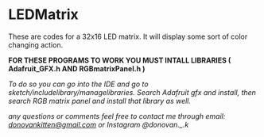 # LEDMatrix
These are codes for a 32x16 LED matrix. It will display some sort of color changing action.

**FOR THESE PROGRAMS TO WORK YOU MUST INTALL LIBRARIES ( Adafruit_GFX.h AND RGBmatrixPanel.h )**

*To do so you can go into the IDE and go to sketch/includelibrary/managelibraries. Search Adafruit gfx and install, then search RGB matrix panel and install that library as well.*

*any questions or comments feel free to contact me through email: donovankitten@gmail.com or Instagram @donovan._.k*
